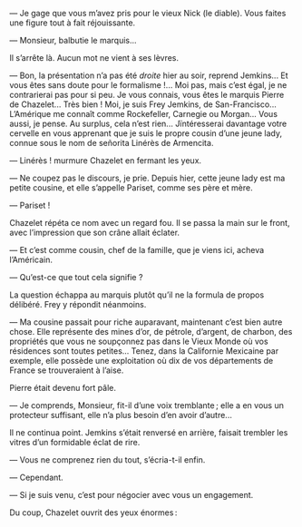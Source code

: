 — Je gage que vous m’avez pris pour le vieux Nick (le diable). Vous faites une figure tout à fait réjouissante.

— Monsieur, balbutie le marquis...

Il s’arrête là. Aucun mot ne vient à ses lèvres.

— Bon, la présentation n’a pas été _droite_ hier au soir, reprend Jemkins...
Et vous êtes sans doute pour le formalisme !... Moi pas, mais c’est égal, je ne
contrarierai pas pour si peu. Je vous connais, vous êtes le marquis Pierre de
Chazelet... Très bien ! Moi, je suis Frey Jemkins, de San-Francisco...
L’Amérique me connaît comme Rockefeller, Carnegie ou Morgan... Vous aussi, je pense. Au surplus, cela n’est rien... Jïntéresserai davantage votre cervelle en vous apprenant que je suis le propre cousin d’une jeune lady, connue sous le nom de señorita Linérès de Armencita.

— Linérès ! murmure Chazelet en fermant les yeux.

— Ne coupez pas le discours, je prie. Depuis hier, cette jeune lady est ma petite cousine, et elle s’appelle Pariset, comme ses père et mère.

— Pariset !

Chazelet répéta ce nom avec un regard fou. Il se passa la main sur le front, avec l’impression que son crâne allait éclater.

— Et c’est comme cousin, chef de la famille, que je viens ici, acheva
l’Américain.

— Qu’est-ce que tout cela signifie ?

La question échappa au marquis plutôt qu’il ne la formula de propos délibéré. Frey y répondit néanmoins.

— Ma cousine passait pour riche auparavant, maintenant c’est bien autre chose. Elle représente des mines d’or, de pétrole, d’argent, de charbon, des
propriétés que vous ne soupçonnez pas dans le Vieux Monde où vos résidences sont toutes petites... Tenez, dans la Californie Mexicaine par exemple, elle possède une exploitation où dix de vos départements de France se trouveraient à l’aise.

Pierre était devenu fort pâle.

— Je comprends, Monsieur, fit-il d’une voix tremblante ; elle a en vous un protecteur suffisant, elle n’a plus besoin d’en avoir d’autre...

Il ne continua point. Jemkins s’était renversé en arrière, faisait trembler les vitres d’un formidable éclat de rire.

— Vous ne comprenez rien du tout, s’écria-t-il enfin.

— Cependant.

— Si je suis venu, c’est pour négocier avec vous un engagement.

Du coup, Chazelet ouvrit des yeux énormes :
